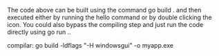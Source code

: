 The code above can be built using the command go build . and then executed either by running the hello command or by double clicking the icon. You could also bypass the compiling step and just run the code directly using go run ..

compilar:
go build -ldflags "-H windowsgui" -o myapp.exe